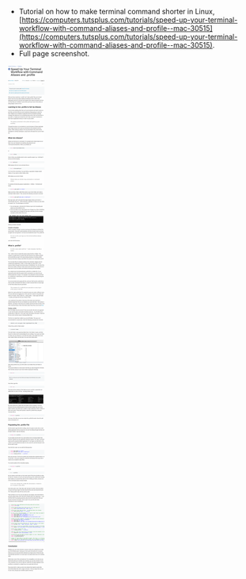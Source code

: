 * Tutorial on how to make terminal command shorter in Linux, [https://computers.tutsplus.com/tutorials/speed-up-your-terminal-workflow-with-command-aliases-and-profile--mac-30515](https://computers.tutsplus.com/tutorials/speed-up-your-terminal-workflow-with-command-aliases-and-profile--mac-30515).
* Full page screenshot.

![./20170103-1443-cet-make-terminal-command-shorter-with-alias-1.png](./20170103-1443-cet-make-terminal-command-shorter-with-alias-1.png)